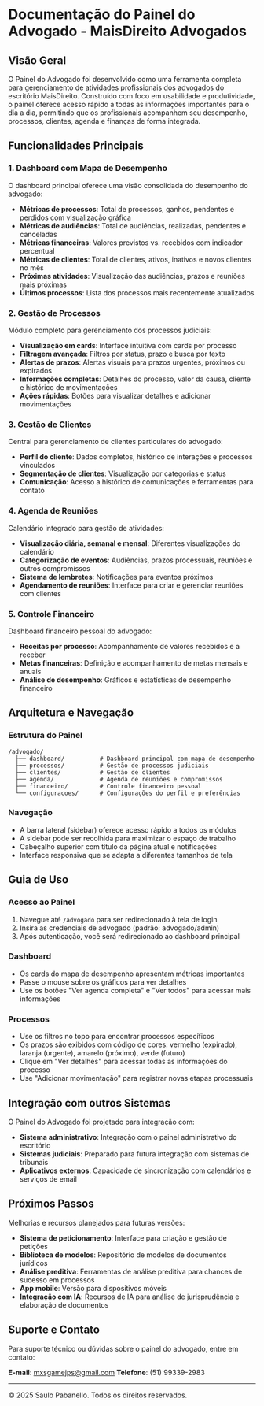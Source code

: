# Documentação do Painel do Advogado - MaisDireito Advogados

## Visão Geral

O Painel do Advogado foi desenvolvido como uma ferramenta completa para gerenciamento de atividades profissionais dos advogados do escritório MaisDireito. Construído com foco em usabilidade e produtividade, o painel oferece acesso rápido a todas as informações importantes para o dia a dia, permitindo que os profissionais acompanhem seu desempenho, processos, clientes, agenda e finanças de forma integrada.

## Funcionalidades Principais

### 1. Dashboard com Mapa de Desempenho

O dashboard principal oferece uma visão consolidada do desempenho do advogado:

- **Métricas de processos**: Total de processos, ganhos, pendentes e perdidos com visualização gráfica 
- **Métricas de audiências**: Total de audiências, realizadas, pendentes e canceladas
- **Métricas financeiras**: Valores previstos vs. recebidos com indicador percentual
- **Métricas de clientes**: Total de clientes, ativos, inativos e novos clientes no mês
- **Próximas atividades**: Visualização das audiências, prazos e reuniões mais próximas
- **Últimos processos**: Lista dos processos mais recentemente atualizados

### 2. Gestão de Processos

Módulo completo para gerenciamento dos processos judiciais:

- **Visualização em cards**: Interface intuitiva com cards por processo
- **Filtragem avançada**: Filtros por status, prazo e busca por texto
- **Alertas de prazos**: Alertas visuais para prazos urgentes, próximos ou expirados
- **Informações completas**: Detalhes do processo, valor da causa, cliente e histórico de movimentações
- **Ações rápidas**: Botões para visualizar detalhes e adicionar movimentações

### 3. Gestão de Clientes

Central para gerenciamento de clientes particulares do advogado:

- **Perfil do cliente**: Dados completos, histórico de interações e processos vinculados
- **Segmentação de clientes**: Visualização por categorias e status
- **Comunicação**: Acesso a histórico de comunicações e ferramentas para contato

### 4. Agenda de Reuniões

Calendário integrado para gestão de atividades:

- **Visualização diária, semanal e mensal**: Diferentes visualizações do calendário
- **Categorização de eventos**: Audiências, prazos processuais, reuniões e outros compromissos
- **Sistema de lembretes**: Notificações para eventos próximos
- **Agendamento de reuniões**: Interface para criar e gerenciar reuniões com clientes

### 5. Controle Financeiro

Dashboard financeiro pessoal do advogado:

- **Receitas por processo**: Acompanhamento de valores recebidos e a receber
- **Metas financeiras**: Definição e acompanhamento de metas mensais e anuais
- **Análise de desempenho**: Gráficos e estatísticas de desempenho financeiro

## Arquitetura e Navegação

### Estrutura do Painel

```
/advogado/
  ├── dashboard/          # Dashboard principal com mapa de desempenho
  ├── processos/          # Gestão de processos judiciais
  ├── clientes/           # Gestão de clientes
  ├── agenda/             # Agenda de reuniões e compromissos
  ├── financeiro/         # Controle financeiro pessoal
  └── configuracoes/      # Configurações do perfil e preferências
```

### Navegação

- A barra lateral (sidebar) oferece acesso rápido a todos os módulos
- A sidebar pode ser recolhida para maximizar o espaço de trabalho
- Cabeçalho superior com título da página atual e notificações
- Interface responsiva que se adapta a diferentes tamanhos de tela

## Guia de Uso

### Acesso ao Painel

1. Navegue até `/advogado` para ser redirecionado à tela de login
2. Insira as credenciais de advogado (padrão: advogado/admin)
3. Após autenticação, você será redirecionado ao dashboard principal

### Dashboard

- Os cards do mapa de desempenho apresentam métricas importantes
- Passe o mouse sobre os gráficos para ver detalhes
- Use os botões "Ver agenda completa" e "Ver todos" para acessar mais informações

### Processos

- Use os filtros no topo para encontrar processos específicos
- Os prazos são exibidos com código de cores: vermelho (expirado), laranja (urgente), amarelo (próximo), verde (futuro)
- Clique em "Ver detalhes" para acessar todas as informações do processo
- Use "Adicionar movimentação" para registrar novas etapas processuais

## Integração com outros Sistemas

O Painel do Advogado foi projetado para integração com:

- **Sistema administrativo**: Integração com o painel administrativo do escritório
- **Sistemas judiciais**: Preparado para futura integração com sistemas de tribunais
- **Aplicativos externos**: Capacidade de sincronização com calendários e serviços de email

## Próximos Passos

Melhorias e recursos planejados para futuras versões:

- **Sistema de peticionamento**: Interface para criação e gestão de petições
- **Biblioteca de modelos**: Repositório de modelos de documentos jurídicos
- **Análise preditiva**: Ferramentas de análise preditiva para chances de sucesso em processos
- **App mobile**: Versão para dispositivos móveis
- **Integração com IA**: Recursos de IA para análise de jurisprudência e elaboração de documentos

## Suporte e Contato

Para suporte técnico ou dúvidas sobre o painel do advogado, entre em contato:

**E-mail**: mxsgamejps@gmail.com
**Telefone**: (51) 99339-2983

---

© 2025 Saulo Pabanello. Todos os direitos reservados.